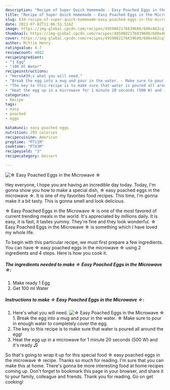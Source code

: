 ```yaml
---
description: "Recipe of Super Quick Homemade ☆ Easy Poached Eggs in the Microwave ☆"
title: "Recipe of Super Quick Homemade ☆ Easy Poached Eggs in the Microwave ☆"
slug: 634-recipe-of-super-quick-homemade-easy-poached-eggs-in-the-microwave
date: 2021-07-02T11:06:51.516Z
image: https://img-global.cpcdn.com/recipes/4959082176839680/680x482cq70/easy-poached-eggs-in-the-microwave-recipe-main-photo.jpg
thumbnail: https://img-global.cpcdn.com/recipes/4959082176839680/680x482cq70/easy-poached-eggs-in-the-microwave-recipe-main-photo.jpg
cover: https://img-global.cpcdn.com/recipes/4959082176839680/680x482cq70/easy-poached-eggs-in-the-microwave-recipe-main-photo.jpg
author: Mittie Henry
ratingvalue: 4.7
reviewcount: 4082
recipeingredient:
- "1 Egg"
- "100 ml Water"
recipeinstructions:
- "Here&#39;s what you will need."
- "Break the egg into a mug and pour in the water. ☆ Make sure to pour in enough water to completely cover the egg."
- "The key to this recipe is to make sure that water is poured all around the egg!"
- "Heat the egg up in a microwave for 1 minute 20 seconds (500 W) and it&#39;s ready ♫"
categories:
- Recipe
tags:
- easy
- poached
- eggs

katakunci: easy poached eggs 
nutrition: 293 calories
recipecuisine: American
preptime: "PT11M"
cooktime: "PT43M"
recipeyield: "3"
recipecategory: Dessert

---
```



![☆ Easy Poached Eggs in the Microwave ☆](https://img-global.cpcdn.com/recipes/4959082176839680/680x482cq70/easy-poached-eggs-in-the-microwave-recipe-main-photo.jpg)

Hey everyone, I hope you are having an incredible day today. Today, I'm gonna show you how to make a special dish, ☆ easy poached eggs in the microwave ☆. It is one of my favorites food recipes. This time, I'm gonna make it a bit tasty. This is gonna smell and look delicious.



☆ Easy Poached Eggs in the Microwave ☆ is one of the most favored of current trending meals in the world. It's appreciated by millions daily. It is easy, it is fast, it tastes yummy. They're fine and they look wonderful. ☆ Easy Poached Eggs in the Microwave ☆ is something which I have loved my whole life.


To begin with this particular recipe, we must first prepare a few ingredients. You can have ☆ easy poached eggs in the microwave ☆ using 2 ingredients and 4 steps. Here is how you cook it.

<!--inarticleads1-->

##### The ingredients needed to make ☆ Easy Poached Eggs in the Microwave ☆:

1. Make ready 1 Egg
1. Get 100 ml Water




<!--inarticleads2-->

##### Instructions to make ☆ Easy Poached Eggs in the Microwave ☆:

1. Here&#39;s what you will need.
<img src="https://img-global.cpcdn.com/steps/6464865230127104/160x128cq70/easy-poached-eggs-in-the-microwave-recipe-step-1-photo.jpg" alt="☆ Easy Poached Eggs in the Microwave ☆">1. Break the egg into a mug and pour in the water. ☆ Make sure to pour in enough water to completely cover the egg.
1. The key to this recipe is to make sure that water is poured all around the egg!
1. Heat the egg up in a microwave for 1 minute 20 seconds (500 W) and it&#39;s ready ♫




So that's going to wrap it up for this special food ☆ easy poached eggs in the microwave ☆ recipe. Thanks so much for reading. I'm sure that you can make this at home. There's gonna be more interesting food at home recipes coming up. Don't forget to bookmark this page in your browser, and share it to your family, colleague and friends. Thank you for reading. Go on get cooking!
